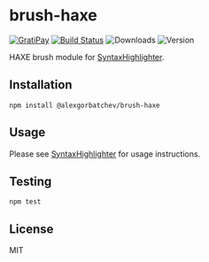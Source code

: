 # brush-haxe

[![GratiPay](https://img.shields.io/gratipay/user/alexgorbatchev.svg)](https://gratipay.com/alexgorbatchev/)
[![Build Status](https://travis-ci.org/syntaxhighlighter/brush-haxe.svg)](https://travis-ci.org/syntaxhighlighter/brush-haxe)
![Downloads](https://img.shields.io/npm/dm/@alexgorbatchev/brush-haxe.svg)
![Version](https://img.shields.io/npm/v/@alexgorbatchev/brush-haxe.svg)

HAXE brush module for [SyntaxHighlighter](https://github.com/syntaxhighlighter/syntaxhighlighter).

## Installation

```
npm install @alexgorbatchev/brush-haxe
```

## Usage

Please see [SyntaxHighlighter](https://github.com/syntaxhighlighter/syntaxhighlighter) for usage instructions.

## Testing

```
npm test
```

## License

MIT
